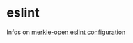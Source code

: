 # eslint

Infos on [merkle-open eslint configuration](https://github.com/merkle-open/eslint-config)
